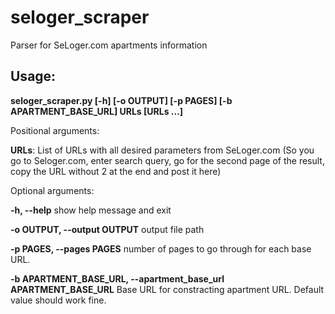 # seloger_scraper
Parser for SeLoger.com apartments information

## Usage:

**seloger_scraper.py [-h] [-o OUTPUT] [-p PAGES] [-b APARTMENT_BASE_URL] URLs [URLs ...]**

Positional arguments:

  **URLs**: List of URLs with all desired parameters from SeLoger.com (So you go to Seloger.com, enter search query, go for the second page of the result, copy the URL without 2 at the end and post it here)

Optional arguments:

  **-h, --help**            show help message and exit
  
  **-o OUTPUT, --output OUTPUT**  output file path
  
  **-p PAGES, --pages PAGES**  number of pages to go through for each base URL. 
  
  **-b APARTMENT_BASE_URL, --apartment_base_url APARTMENT_BASE_URL** Base URL for constracting apartment URL. Default value should work fine.
